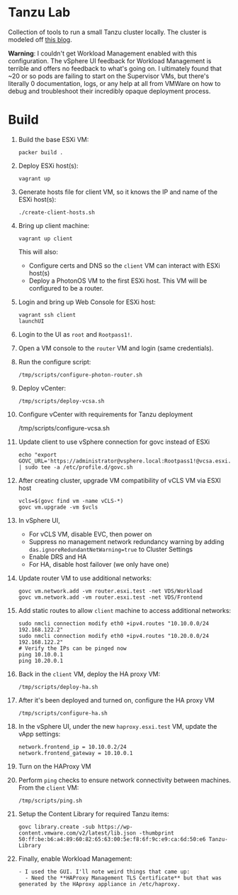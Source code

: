 # Tanzu Lab
Collection of tools to run a small Tanzu cluster locally. The cluster is modeled off [this blog](https://williamlam.com/2020/11/complete-vsphere-with-tanzu-homelab-with-just-32gb-of-memory.html).

**Warning**: I couldn't get Workload Management enabled with this configuration. The vSphere UI feedback for Workload Management is terrible and offers no feedback to what's going on. I ultimately found that ~20 or so pods are failing to start on the Supervisor VMs, but there's literally 0 documentation, logs, or any help at all from VMWare on how to debug and troubleshoot their incredibly opaque deployment process.

# Build
1. Build the base ESXi VM:

       packer build .
2. Deploy ESXi host(s):

       vagrant up
3. Generate hosts file for client VM, so it knows the IP and name of the ESXi host(s):

       ./create-client-hosts.sh
4. Bring up client machine:

       vagrant up client

   This will also:
     - Configure certs and DNS so the `client` VM can interact with ESXi host(s)
     - Deploy a PhotonOS VM to the first ESXi host. This VM will be configured to be a router.
5. Login and bring up Web Console for ESXi host:

       vagrant ssh client
       launchUI
6. Login to the UI as `root` and `Rootpass1!`.
7. Open a VM console to the `router` VM and login (same credentials).
8. Run the configure script:

       /tmp/scripts/configure-photon-router.sh
9. Deploy vCenter:

       /tmp/scripts/deploy-vcsa.sh
10. Configure vCenter with requirements for Tanzu deployment

       /tmp/scripts/configure-vcsa.sh
1. Update client to use vSphere connection for govc instead of ESXi

       echo "export GOVC_URL='https://administrator@vsphere.local:Rootpass1!@vcsa.esxi.test'" | sudo tee -a /etc/profile.d/govc.sh
1. After creating cluster, upgrade VM compatibility of vCLS VM via ESXI host

       vcls=$(govc find vm -name vCLS-*)
       govc vm.upgrade -vm $vcls
1. In vSphere UI,
    - For vCLS VM, disable EVC, then power on
    - Suppress no management network redundancy warning by adding `das.ignoreRedundantNetWarning=true` to Cluster Settings
    - Enable DRS and HA
    - For HA, disable host failover (we only have one)
1. Update router VM to use additional networks:

       govc vm.network.add -vm router.esxi.test -net VDS/Workload
       govc vm.network.add -vm router.esxi.test -net VDS/Frontend
1. Add static routes to allow `client` machine to access additional networks:

       sudo nmcli connection modify eth0 +ipv4.routes "10.10.0.0/24 192.168.122.2"
       sudo nmcli connection modify eth0 +ipv4.routes "10.20.0.0/24 192.168.122.2"
       # Verify the IPs can be pinged now
       ping 10.10.0.1
       ping 10.20.0.1
1. Back in the `client` VM, deploy the HA proxy VM:

       /tmp/scripts/deploy-ha.sh
1. After it's been deployed and turned on, configure the HA proxy VM

       /tmp/scripts/configure-ha.sh
1. In the vSphere UI, under the new `haproxy.esxi.test` VM, update the vApp settings:

       network.frontend_ip = 10.10.0.2/24
       network.frontend_gateway = 10.10.0.1
1. Turn on the HAProxy VM
1. Perform `ping` checks to ensure network connectivity between machines. From the `client` VM:

       /tmp/scripts/ping.sh
1. Setup the Content Library for required Tanzu items:

       govc library.create -sub https://wp-content.vmware.com/v2/latest/lib.json -thumbprint 50:ff:be:b6:a4:89:60:82:65:63:00:5e:f8:6f:9c:e9:ca:6d:50:e6 Tanzu-Library
1. Finally, enable Workload Management:

       - I used the GUI. I'll note weird things that came up:
         - Need the **HAProxy Management TLS Certificate** but that was generated by the HAproxy appliance in /etc/haproxy.